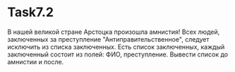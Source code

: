 # Task7.2
В нашей великой стране Арстоцка произошла амнистия!
Всех людей, заключенных за преступление "Антиправительственное", следует исключить из списка заключенных.
Есть список заключенных, каждый заключенный состоит из полей: ФИО, преступление.
Вывести список до амнистии и после.

